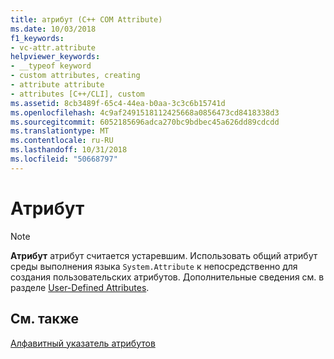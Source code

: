 ```yaml
---
title: атрибут (C++ COM Attribute)
ms.date: 10/03/2018
f1_keywords:
- vc-attr.attribute
helpviewer_keywords:
- __typeof keyword
- custom attributes, creating
- attribute attribute
- attributes [C++/CLI], custom
ms.assetid: 8cb3489f-65c4-44ea-b0aa-3c3c6b15741d
ms.openlocfilehash: 4c9af2491518112425668a0856473cd8418338d3
ms.sourcegitcommit: 6052185696adca270bc9bdbec45a626dd89cdcdd
ms.translationtype: MT
ms.contentlocale: ru-RU
ms.lasthandoff: 10/31/2018
ms.locfileid: "50668797"
---
```

# <a name="attribute"></a>Атрибут

> [!NOTE]
> **Атрибут** атрибут считается устаревшим.  Использовать общий атрибут среды выполнения языка `System.Attribute` к непосредственно для создания пользовательских атрибутов. Дополнительные сведения см. в разделе [User-Defined Attributes](../user-defined-attributes-cpp-component-extensions.md).

## <a name="see-also"></a>См. также

[Алфавитный указатель атрибутов](attributes-alphabetical-reference.md)
